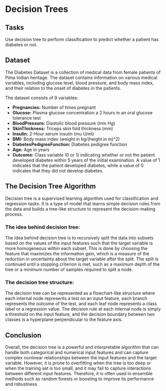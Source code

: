 # Decision Trees

## Tasks

Use decision tree to perform classification to predict whether a patient has diabetes or not.

## Dataset

The Diabetes Dataset is a collection of medical data from female patients of Pima Indian heritage. The dataset contains information on various medical variables, including glucose level, blood pressure, and body mass index, and their relation to the onset of diabetes in the patients.

The dataset consists of 9 variables:

- **Pregnancies:** Number of times pregnant
- **Glucose:** Plasma glucose concentration a 2 hours in an oral glucose tolerance test
- **BloodPressure:** Diastolic blood pressure (mm Hg)
- **SkinThickness:** Triceps skin fold thickness (mm)
- **Insulin:** 2-Hour serum insulin (mu U/ml)
- **BMI:** Body mass index (weight in kg/(height in m)^2)
- **DiabetesPedigreeFunction:** Diabetes pedigree function
- **Age:** Age in years
- **Outcome:** Class variable (0 or 1) indicating whether or not the patient developed diabetes within 5 years of the initial examination. A value of 1 indicates that the patient developed diabetes, while a value of 0 indicates that they did not develop diabetes.

## The Decision Tree Algorithm

Decision tree is a supervised learning algorithm used for classification and regression tasks. It is a type of model that learns simple decision rules from the data and builds a tree-like structure to represent the decision-making process.

### The idea behind decision tree:

The idea behind decision tree is to recursively split the data into subsets based on the values of the input features such that the target variable is more homogeneous within each subset. This is done by choosing the feature that maximizes the information gain, which is a measure of the reduction in uncertainty about the target variable after the split. The split is continued until a stopping criterion is met, such as a maximum depth of the tree or a minimum number of samples required to split a node.

### The decision tree structure:

The decision tree can be represented as a flowchart-like structure where each internal node represents a test on an input feature, each branch represents the outcome of the test, and each leaf node represents a class label or a regression value. The decision rule at each internal node is simply a threshold on the input feature, and the decision boundary between two classes is a hyperplane perpendicular to the feature axis.

## Conclusion
Overall, the decision tree is a powerful and interpretable algorithm that can handle both categorical and numerical input features and can capture complex nonlinear relationships between the input features and the target variable. However, it is prone to overfitting when the tree is too deep or when the training set is too small, and it may fail to capture interactions between different input features. Therefore, it is often used in ensemble methods such as random forests or boosting to improve its performance and robustness.
